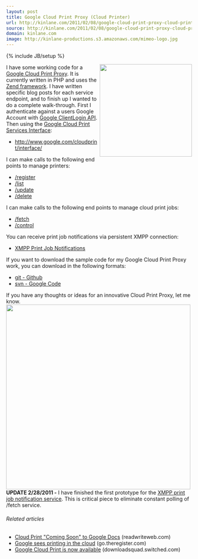 ```yaml
---
layout: post
title: Google Cloud Print Proxy (Cloud Printer)
url: http://kinlane.com/2011/02/08/google-cloud-print-proxy-cloud-printer/
source: http://kinlane.com/2011/02/08/google-cloud-print-proxy-cloud-printer/
domain: kinlane.com
image: http://kinlane-productions.s3.amazonaws.com/mimeo-logo.jpg
---
```

{% include JB/setup %}

<p>
     <a href="http://mimeo.com/"><img class="c1" src="http://kinlane-productions.s3.amazonaws.com/mimeo-logo.jpg" alt="" width="250" align="right" /></a>I have some working code for a <a href="http://www.kinlane.com/2011/02/introduction-to-the-google-cloud-print-services-interface/" target="_blank">Google Cloud Print Proxy</a>. It is currently written in PHP and uses the <a href="http://framework.zend.com/" target="_blank">Zend framework</a>. I have written specific blog posts for each service endpoint, and to finish up I wanted to do a complete walk-through. First I authenticate against a users Google Account with <a href="http://code.google.com/apis/accounts/docs/AuthForInstalledApps.html" target="_blank">Google ClientLogin API</a>. Then using the <a href="http://code.google.com/apis/cloudprint/docs/proxyinterfaces.html" target="_blank">Google Cloud Print Services Interface</a>:
</p>
<ul class="mainlist">
     <li>
          <a href="http://www.google.com/cloudprint/interface/" target="_blank">http://www.google.com/cloudprint/interface/</a>
     </li>
</ul>
<p>
     I can make calls to the following end points to manage printers:
</p>
<ul class="mainlist">
     <li>
          <a href="http://www.kinlane.com/2011/02/google-cloud-print-register/" target="_blank">/register</a>
     </li>
     <li>
          <a href="http://www.kinlane.com/2011/02/google-cloud-print-list/" target="_blank">/list</a>
     </li>
     <li>
          <a href="http://www.kinlane.com/2011/02/google-cloud-print-update/" target="_blank">/update</a>
     </li>
     <li>
          <a href="http://www.kinlane.com/2011/02/google-cloud-print-delete/" target="_blank">/delete</a>
     </li>
</ul>
<p>
     I can make calls to the following end points to manage cloud print jobs:
</p>
<ul class="mainlist">
     <li>
          <a href="http://www.kinlane.com/2011/02/2822/" target="_blank">/fetch</a>
     </li>
     <li>
          <a href="http://www.kinlane.com/2011/02/google-cloud-print-control/" target="_blank">/control</a>
     </li>
</ul>
<p>
     You can receive print job notifications via persistent XMPP connection:
</p>
<ul class="mainlist">
     <li>
          <a title="XMPP Print Job Notifications" href="http://www.kinlane.com/2011/02/google-cloud-print-xmpp-print-job-notifications/">XMPP Print Job Notifications</a>
     </li>
</ul>
<p>
     If you want to download the sample code for my Google Cloud Print Proxy work, you can download in the following formats:
</p>
<ul class="mainlist">
     <li>
          <a href="https://github.com/mimeoconnect/Google-Cloud-Print-Proxy#readme" target="_blank">git - Github</a>
     </li>
     <li>
          <a href="http://code.google.com/p/google-cloud-print-proxy/" target="_blank">svn - Google Code</a>
     </li>
</ul>
<p>
     If you have any thoughts or ideas for an innovative Cloud Print Proxy, let me know. <a href="http://www.mimeo.com/"><img class="c2" src="http://kinlane-productions.s3.amazonaws.com/google-cloud-print/google-cloud-print-mimeo.png" alt="" width="500" align="center" /></a>   <strong>UPDATE 2/28/2011 -</strong> I have finished the first prototype for the <a title="XMPP Print Job Notification Service" href="http://www.kinlane.com/2011/02/google-cloud-print-xmpp-print-job-notifications/">XMPP print job notification service</a>. This is critical piece to eliminate constant polling of /fetch service.
</p>
<h6 class="zemanta-related-title c3">
     Related articles
</h6>
<ul class="zemanta-article-ul">
     <li class="zemanta-article-ul-li">
          <a href="http://www.readwriteweb.com/archives/cloud_print_coming_soon_to_google_docs.php">Cloud Print "Coming Soon" to Google Docs</a> (readwriteweb.com)
     </li>
     <li class="zemanta-article-ul-li">
          <a href="http://go.theregister.com/feed/www.theregister.co.uk/2010/12/08/google_cloud_print/">Google sees printing in the cloud</a> (go.theregister.com)
     </li>
     <li class="zemanta-article-ul-li">
          <a href="http://downloadsquad.switched.com/2010/12/07/google-cloud-print-is-now-available/">Google Cloud Print is now available</a> (downloadsquad.switched.com)
     </li>
</ul>